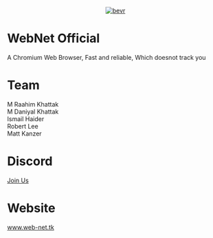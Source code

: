<p align="center">
<a href="https://imgbb.com/"><img src="https://imgur.com/N8gFgep.png" alt="bevr" border="0"></a>
</p>

# WebNet Official

A Chromium Web Browser, Fast and reliable, Which doesnot track you

# Team

M Raahim Khattak<br>
M Daniyal Khattak<br>
Ismail Haider<br>
Robert Lee<br>
Matt Kanzer

# Discord

<a href="https://discord.gg/kGq4Qtx">Join Us</a>

# Website

<a href="http://www.web-net.tk">www.web-net.tk</a>

